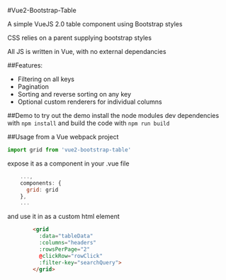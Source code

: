 #Vue2-Bootstrap-Table

A simple VueJS 2.0 table component using Bootstrap styles

CSS relies on a parent supplying bootstrap styles

All JS is written in Vue, with no external dependancies

##Features:
* Filtering on all keys
* Pagination
* Sorting and reverse sorting on any key
* Optional custom renderers for individual columns

##Demo
to try out the demo install the node modules dev dependencies with
```npm install```
and build the code with
```npm run build```

##Usage
from a Vue webpack project

```js
import grid from 'vue2-bootstrap-table'
```

expose it as a component in your .vue file

```js
    ...,
    components: {
      grid: grid
    },
    ...
```

and use it in as a custom html element

```html
        <grid
          :data="tableData"
          :columns="headers"
          :rowsPerPage="2"
          @clickRow="rowClick"
          :filter-key="searchQuery">
        </grid>
```
